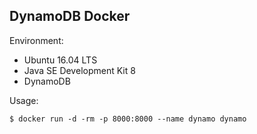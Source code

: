 ## DynamoDB Docker

Environment:

- Ubuntu 16.04 LTS
- Java SE Development Kit 8
- DynamoDB

Usage:
```
$ docker run -d -rm -p 8000:8000 --name dynamo dynamo
```

